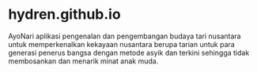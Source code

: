 # hydren.github.io
AyoNari aplikasi pengenalan dan pengembangan budaya tari nusantara untuk memperkenalkan kekayaan nusantara berupa tarian untuk para generasi penerus bangsa dengan metode asyik dan terkini sehingga tidak membosankan dan menarik minat anak muda.

